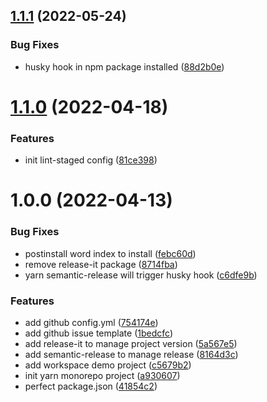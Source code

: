 ## [1.1.1](https://github.com/wfe-templates/yarn-monorepo/compare/v1.1.0...v1.1.1) (2022-05-24)


### Bug Fixes

* husky hook in npm package installed ([88d2b0e](https://github.com/wfe-templates/yarn-monorepo/commit/88d2b0e0453b0728730eb840bd71f70ae138b75b))

# [1.1.0](https://github.com/wfe-templates/yarn-monorepo/compare/v1.0.0...v1.1.0) (2022-04-18)


### Features

* init lint-staged config ([81ce398](https://github.com/wfe-templates/yarn-monorepo/commit/81ce398e512533db380b89df7a49605988c9b1b4))

# 1.0.0 (2022-04-13)


### Bug Fixes

* postinstall word index to install ([febc60d](https://github.com/wfe-templates/yarn-monorepo/commit/febc60dd4aec618dccdf8fe65e3838cd6bdb4b63))
* remove release-it package ([8714fba](https://github.com/wfe-templates/yarn-monorepo/commit/8714fba4022e30b3bea2840392e2cf1231770b0e))
* yarn semantic-release will trigger husky hook ([c6dfe9b](https://github.com/wfe-templates/yarn-monorepo/commit/c6dfe9b41fa944c45e60eaaf6c1b359a391ccf8d))


### Features

* add github config.yml ([754174e](https://github.com/wfe-templates/yarn-monorepo/commit/754174e403a260cb52e852af77cf3842289f2e1d))
* add github issue template ([1bedcfc](https://github.com/wfe-templates/yarn-monorepo/commit/1bedcfc5702d95c7d67b64b0847a6b5bc1f8f326))
* add release-it to manage project version ([5a567e5](https://github.com/wfe-templates/yarn-monorepo/commit/5a567e540a4cb8d59b629fb335abe5c66430fda0))
* add semantic-release to manage release ([8164d3c](https://github.com/wfe-templates/yarn-monorepo/commit/8164d3c7cc48641e771f8ba1add3da4aba02ebd4))
* add workspace demo project ([c5679b2](https://github.com/wfe-templates/yarn-monorepo/commit/c5679b29c2a801086c49a996ed40f681dbd3237a))
* init yarn monorepo project ([a930607](https://github.com/wfe-templates/yarn-monorepo/commit/a9306070ab72ca6a8d8c4df3c967b44f1c0d463f))
* perfect package.json ([41854c2](https://github.com/wfe-templates/yarn-monorepo/commit/41854c2f0ff9edaae38d693036414feb855bd5f5))

